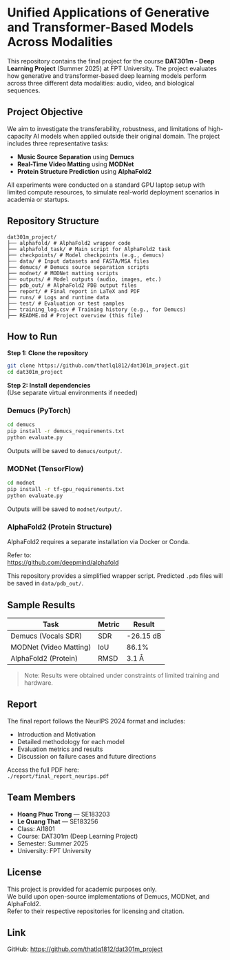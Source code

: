 
# Unified Applications of Generative and Transformer-Based Models Across Modalities

This repository contains the final project for the course **DAT301m - Deep Learning Project** (Summer 2025) at FPT University. The project evaluates how generative and transformer-based deep learning models perform across three different data modalities: audio, video, and biological sequences.

## Project Objective

We aim to investigate the transferability, robustness, and limitations of high-capacity AI models when applied outside their original domain. The project includes three representative tasks:

- **Music Source Separation** using **Demucs**
- **Real-Time Video Matting** using **MODNet**
- **Protein Structure Prediction** using **AlphaFold2**

All experiments were conducted on a standard GPU laptop setup with limited compute resources, to simulate real-world deployment scenarios in academia or startups.

## Repository Structure

```
dat301m_project/
├── alphafold/ # AlphaFold2 wrapper code
├── alphafold_task/ # Main script for AlphaFold2 task
├── checkpoints/ # Model checkpoints (e.g., demucs)
├── data/ # Input datasets and FASTA/MSA files
├── demucs/ # Demucs source separation scripts
├── modnet/ # MODNet matting scripts
├── outputs/ # Model outputs (audio, images, etc.)
├── pdb_out/ # AlphaFold2 PDB output files
├── report/ # Final report in LaTeX and PDF
├── runs/ # Logs and runtime data
├── test/ # Evaluation or test samples
├── training_log.csv # Training history (e.g., for Demucs)
├── README.md # Project overview (this file)
```

## How to Run

**Step 1: Clone the repository**

```bash
git clone https://github.com/thatlq1812/dat301m_project.git
cd dat301m_project
```

**Step 2: Install dependencies**  
(Use separate virtual environments if needed)

### Demucs (PyTorch)

```bash
cd demucs
pip install -r demucs_requirements.txt
python evaluate.py
```

Outputs will be saved to `demucs/output/`.

### MODNet (TensorFlow)

```bash
cd modnet
pip install -r tf-gpu_requirements.txt
python evaluate.py
```

Outputs will be saved to `modnet/output/`.

### AlphaFold2 (Protein Structure)

AlphaFold2 requires a separate installation via Docker or Conda.

Refer to:  
https://github.com/deepmind/alphafold

This repository provides a simplified wrapper script. Predicted `.pdb` files will be saved in `data/pdb_out/`.

## Sample Results

| Task                  | Metric        | Result           |
|-----------------------|---------------|------------------|
| Demucs (Vocals SDR)   | SDR            | -26.15 dB         |
| MODNet (Video Matting)| IoU            | 86.1%             |
| AlphaFold2 (Protein)  | RMSD           | 3.1 Å             |

> Note: Results were obtained under constraints of limited training and hardware.

## Report

The final report follows the NeurIPS 2024 format and includes:

- Introduction and Motivation  
- Detailed methodology for each model  
- Evaluation metrics and results  
- Discussion on failure cases and future directions

Access the full PDF here:  
`./report/final_report_neurips.pdf`

## Team Members

- **Hoang Phuc Trong** — SE183203  
- **Le Quang That** — SE183256  
- Class: AI1801  
- Course: DAT301m (Deep Learning Project)  
- Semester: Summer 2025  
- University: FPT University  

## License

This project is provided for academic purposes only.  
We build upon open-source implementations of Demucs, MODNet, and AlphaFold2.  
Refer to their respective repositories for licensing and citation.

## Link

GitHub: https://github.com/thatlq1812/dat301m_project
